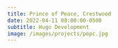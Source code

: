 ```yaml
---
title: Prince of Peace, Crestwood
date: 2022-04-11 08:00:00-0500
subtitle: Hugo Development
image: /images/projects/popc.jpg
---
```


